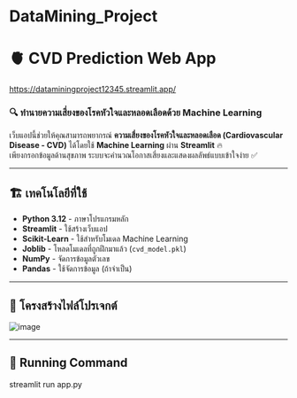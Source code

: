 # DataMining_Project

# 🫀 CVD Prediction Web App
https://dataminingproject12345.streamlit.app/

### 🔍 ทำนายความเสี่ยงของโรคหัวใจและหลอดเลือดด้วย Machine Learning

เว็บแอปนี้ช่วยให้คุณสามารถพยากรณ์ **ความเสี่ยงของโรคหัวใจและหลอดเลือด (Cardiovascular Disease - CVD)** ได้โดยใช้ **Machine Learning** ผ่าน **Streamlit** 🔥  
เพียงกรอกข้อมูลด้านสุขภาพ ระบบจะคำนวณโอกาสเสี่ยงและแสดงผลลัพธ์แบบเข้าใจง่าย ✅

---

## 🏗️ เทคโนโลยีที่ใช้
- **Python 3.12**  - ภาษาโปรแกรมหลัก
- **Streamlit**  - ใช้สร้างเว็บแอป
- **Scikit-Learn**  - ใช้สำหรับโมเดล Machine Learning
- **Joblib**  - โหลดโมเดลที่ถูกฝึกมาแล้ว (`cvd_model.pkl`)
- **NumPy**  - จัดการข้อมูลตัวเลข
- **Pandas**  - ใช้จัดการข้อมูล (ถ้าจำเป็น)

---
## 📂 โครงสร้างไฟล์โปรเจกต์

![image](https://github.com/user-attachments/assets/63615981-e565-427e-a76f-3c8813350744)

---

## 🏃 Running Command
streamlit run app.py
